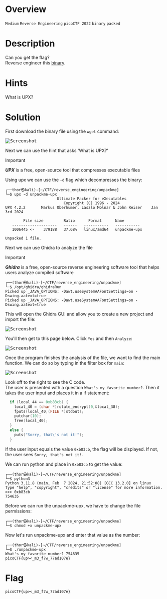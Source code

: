 # Overview
`Medium` `Reverse Engineering` `picoCTF 2022` `binary` `packed`

# Description
Can you get the flag?  
Reverse engineer this [binary](https://artifacts.picoctf.net/c/203/unpackme-upx).

# Hints
What is UPX?

# Solution
First download the binary file using the `wget` command:

<kbd>![Screenshot](https://github.com/user-attachments/assets/bc2b61f8-9f13-4f42-a902-633602cd13d3)</kbd>

Next we can use the hint that asks 'What is UPX?' 

>[!IMPORTANT]
> _**UPX**_ is a free, open-source tool that compresses executable files

Using upx we can use the `-d` flag which decompresses the binary:

```
┌──thor㉿kali)-[~/CTF/reverse_engineering/unpackme]
└─$ upx -d unpackme-upx
                       Ultimate Packer for eXecutables
                          Copyright (C) 1996 - 2024
UPX 4.2.2       Markus Oberhumer, Laszlo Molnar & John Reiser    Jan 3rd 2024

        File size         Ratio      Format      Name
   --------------------   ------   -----------   -----------
   1006445 <-    379188   37.68%   linux/amd64   unpackme-upx

Unpacked 1 file.
```
Next we can use Ghidra to analyze the file

>[!IMPORTANT]
> _**Ghidra**_ is a free, open-source reverse engineering software tool that helps users analyze compiled software 

```
┌──(thor㉿kali)-[~/CTF/reverse_engineering/unpackme]
└─$ /opt/ghidra/ghidraRun
Picked up _JAVA_OPTIONS: -Dawt.useSystemAAFontSettings=on -Dswing.aatext=true
Picked up _JAVA_OPTIONS: -Dawt.useSystemAAFontSettings=on -Dswing.aatext=true
```
This will open the Ghidra GUI and allow you to create a new project and import the file:

<kbd>![Screenshot](https://github.com/user-attachments/assets/2683b61f-163d-4f61-acc6-4156a22e3264)</kbd>

You'll then get to this page below. Click `Yes` and then `Analyze`:

<kbd>![Screenshot](https://github.com/user-attachments/assets/18e4a43f-66cc-4fba-97d3-c2de63df2912)</kbd>

Once the program finishes the analysis of the file, we want to find the main function. We can do so by typing in the filter box for `main`:

<kbd>![Screenshot](https://github.com/user-attachments/assets/2a77d93f-ae55-4175-8e4d-7b4aee87b132)</kbd>

Look off to the right to see the C code.  
The user is presented with a question `What's my favorite number?`. Then it takes the user input and places it in a if statement:

```c
  if (local_44 == 0xb83cb) {
    local_40 = (char *)rotate_encrypt(0,&local_38);
    fputs(local_40,(FILE *)stdout);
    putchar(10);
    free(local_40);
  }
  else {
    puts("Sorry, that\'s not it!");
  }
```
If the user input equals the value `0xb83cb`, the flag will be displayed. If not, the user sees `Sorry, that's not it!`. 

We can run python and place in `0xb83cb` to get the value:

```
┌──(thor㉿kali)-[~/CTF/reverse_engineering/unpackme]
└─$ python3
Python 3.11.8 (main, Feb  7 2024, 21:52:08) [GCC 13.2.0] on linux
Type "help", "copyright", "credits" or "license" for more information.
>>> 0xb83cb
754635
```

Before we can run the unpackme-upx, we have to change the file permissions:
```
┌──(thor㉿kali)-[~/CTF/reverse_engineering/unpackme]
└─$ chmod +x unpackme-upx
```

Now let's run unpackme-upx and enter that value as the number:

```
┌──(thor㉿kali)-[~/CTF/reverse_engineering/unpackme]
└─$ ./unpackme-upx     
What's my favorite number? 754635
picoCTF{up><_m3_f7w_77ad107e}
```

# Flag
`picoCTF{up><_m3_f7w_77ad107e}`
